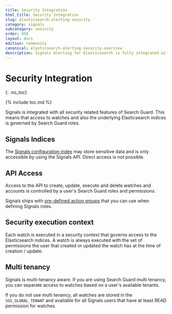 ```yaml
---
title: Security Integration
html_title: Security Integration
slug: elasticsearch-alerting-security
category: signals
subcategory: security
order: 950
layout: docs
edition: community
canonical: elasticsearch-alerting-security-overview
description: Signals Alerting for Elasticsearch is fully integrated with all Search Guard Security features
---
```


<!--- Copyright 2020 floragunn GmbH -->

# Security Integration
{: .no_toc}

{% include toc.md %}

Signals is integrated with all security related features of Search Guard. This means that access to watches and also the underlying Elasticsearch indices is governed by Search Guard roles.


## Signals Indices

The [Signals configuration index](security_indices.md) may store sensitive data and is only accessible by using the Signals API. Direct access is not possible.

## API Access

Access to the API to create, update, execute and delete watches and accounts is controlled by a user's Search Guard roles and permissions.

Signals ships with [pre-defined action groups](security_permissions.md) that you can use when defining Signals roles. 

## Security execution context

Each watch is executed in a security context that governs access to the Elasticsearch indices. A watch is always executed with the set of permissions the user that created or updated the watch has at the time of creation / update.

## Multi tenancy

Signals is multi-tenancy aware. If you are using Search Guard multi tenancy, you can separate access to watches based on a user's available tenants.

If you do not use multi tenancy, all watches are stored in the `SGS_GLOBAL_TENANT` and available for all Signals users that have at least READ permission for watches.

